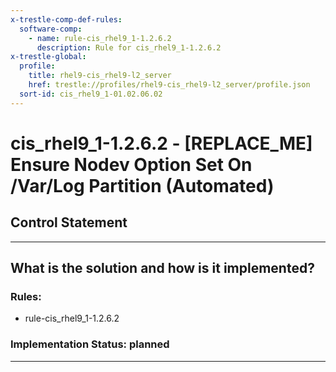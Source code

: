 ```yaml
---
x-trestle-comp-def-rules:
  software-comp:
    - name: rule-cis_rhel9_1-1.2.6.2
      description: Rule for cis_rhel9_1-1.2.6.2
x-trestle-global:
  profile:
    title: rhel9-cis_rhel9-l2_server
    href: trestle://profiles/rhel9-cis_rhel9-l2_server/profile.json
  sort-id: cis_rhel9_1-01.02.06.02
---
```


# cis_rhel9_1-1.2.6.2 - \[REPLACE_ME\] Ensure Nodev Option Set On /Var/Log Partition (Automated)

## Control Statement

______________________________________________________________________

## What is the solution and how is it implemented?

<!-- For implementation status enter one of: implemented, partial, planned, alternative, not-applicable -->

<!-- Note that the list of rules under ### Rules: is read-only and changes will not be captured after assembly to JSON -->

<!-- Add control implementation description here for control: cis_rhel9_1-1.2.6.2 -->

### Rules:

  - rule-cis_rhel9_1-1.2.6.2

### Implementation Status: planned

______________________________________________________________________
